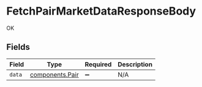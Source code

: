 # FetchPairMarketDataResponseBody

OK


## Fields

| Field                                              | Type                                               | Required                                           | Description                                        |
| -------------------------------------------------- | -------------------------------------------------- | -------------------------------------------------- | -------------------------------------------------- |
| `data`                                             | [components.Pair](../../models/components/pair.md) | :heavy_minus_sign:                                 | N/A                                                |